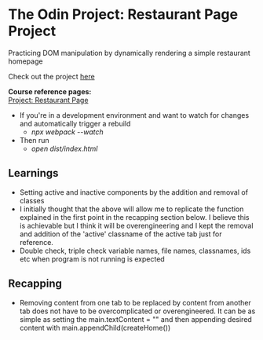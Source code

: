 # The Odin Project: Restaurant Page Project

Practicing DOM manipulation by dynamically rendering a simple restaurant homepage

Check out the project [here](https://jooomin.github.io/restaurant-page/)

**Course reference pages:** \
[Project: Restaurant Page](https://www.theodinproject.com/lessons/node-path-javascript-restaurant-page)

- If you're in a development environment and want to watch for changes and automatically trigger a rebuild
  - *npx webpack --watch*
- Then run 
  - *open dist/index.html*

## Learnings
- Setting active and inactive components by the addition and removal of classes
- I initially thought that the above will allow me to replicate the function explained in the first
point in the recapping section below. I believe this is achievable but I think it will be
overengineering and I kept the removal and addition of the 'active' classname of the active tab
just for reference.
- Double check, triple check variable names, file names, classnames, ids etc when program is not running is expected

## Recapping
- Removing content from one tab to be replaced by content from another tab does not have to be
overcomplicated or overengineered. It can be as simple as setting the main.textContent = "" and then
appending desired content with  main.appendChild(createHome())
